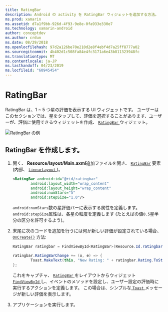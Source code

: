 ```yaml
---
title: RatingBar
description: Android の activity を RatingBar ウィジェットを追加する方法。
ms.prod: xamarin
ms.assetid: d7a1f9bb-926d-4f93-9e8e-0fa933e330e7
ms.technology: xamarin-android
author: conceptdev
ms.author: crdun
ms.date: 08/29/2018
ms.openlocfilehash: 97d2a126be70e210d2e8f4ebf4d7a25ff8777a02
ms.sourcegitcommit: 4b402d1c508fa84e4fc3171a6e43b811323948fc
ms.translationtype: MT
ms.contentlocale: ja-JP
ms.lasthandoff: 04/23/2019
ms.locfileid: "60945454"
---
```

# <a name="ratingbar"></a>RatingBar

RatingBar は、1 ~ 5 つ星の評価を表示する UI ウィジェットです。 ユーザーはこのセクションでは、星をタップして、評価を選択することがあります、ユーザーが、評価に使用できるウィジェットを作成、 [ `RatingBar` ](https://developer.xamarin.com/api/type/Android.Widget.RatingBar/)ウィジェット。

![RatingBar の例](ratingbar-images/01-ratingbar.png)


## <a name="creating-a-ratingbar"></a>RatingBar を作成します。

1. 開く、 **Resource/layout/Main.axml**追加ファイルを開き、 [`RatingBar`](https://developer.xamarin.com/api/type/Android.Widget.RatingBar/)
   要素 (内部、 [ `LinearLayout` ](https://developer.xamarin.com/api/type/Android.Widget.LinearLayout/))。

    ```xml
    <RatingBar android:id="@+id/ratingbar"
            android:layout_width="wrap_content"
            android:layout_height="wrap_content"
            android:numStars="5"
            android:stepSize="1.0"/>
    ```
   `android:numStars`数の星評価バーに表示する属性を定義します。 `android:stepSize`属性は、各星の粒度を定義します (たとえばの値`0.5`星半分の区分を許可するよう)。

2. 末尾に次のコードを追加を行うには何か新しい評価が設定されている場合、 [`OnCreate()`](https://developer.xamarin.com/api/member/Android.App.Activity.OnCreate/p/Android.OS.Bundle/Android.OS.PersistableBundle)
   方法:

    ```csharp
    RatingBar ratingbar = FindViewById<RatingBar>(Resource.Id.ratingbar);

    ratingbar.RatingBarChange += (o, e) => {
            Toast.MakeText(this, "New Rating: " + ratingbar.Rating.ToString (), ToastLength.Short).Show ();
    };
    ```

    これをキャプチャ、 [ `RatingBar` ](https://developer.xamarin.com/api/type/Android.Widget.RatingBar/)をレイアウトからウィジェット[ `FindViewById` ](https://developer.xamarin.com/api/member/Android.App.Activity.FindViewById/)し、イベントのメソッドを設定し、ユーザー設定の評価時に実行するアクションを定義します。 この場合は、シンプルな[ `Toast` ](https://developer.xamarin.com/api/type/Android.Widget.Toast/)メッセージが新しい評価を表示します。

3.  アプリケーションを実行します。

